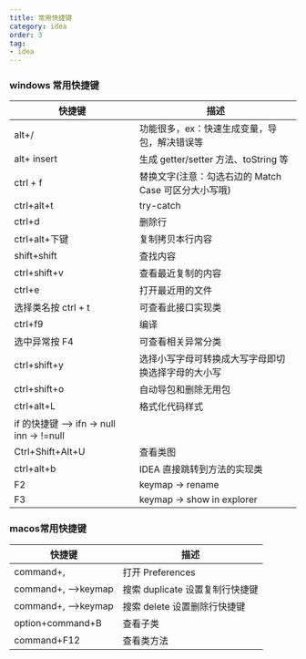 ```yaml
---
title: 常用快捷键
category: idea
order: 3 
tag:
- idea
---
```

 
### windows 常用快捷键
| 快捷键                                  | 描述                                |
| ----------------------------------------- |-----------------------------------|
| alt+/                                     | 功能很多，ex：快速生成变量，导包，解决错误等           |
| alt+ insert                               | 生成 getter/setter 方法、toString 等    |
| ctrl + f                                  | 替换文字(注意：勾选右边的 Match Case 可区分大小写哦) |
| ctrl+alt+t                                | try-catch                         |
| ctrl+d                                    | 删除行                               |
| ctrl+alt+下键                             | 复制拷贝本行内容                          |
| shift+shift                               | 查找内容                              |
| ctrl+shift+v                              | 查看最近复制的内容                         |
| ctrl+e                                    | 打开最近用的文件                          |
| 选择类名按 ctrl + t                       | 可查看此接口实现类                         |
| ctrl+f9                                   | 编译                                |
| 选中异常按 F4                             | 可查看相关异常分类                         |
| ctrl+shift+y                              | 选择小写字母可转换成大写字母即切换选择字母的大小写         |
| ctrl+shift+o                              | 自动导包和删除无用包                        |
| ctrl+alt+L                                | 格式化代码样式                           |
| if 的快捷键 --> ifn -> null inn -> !=null |                                   |
| Ctrl+Shift+Alt+U                          | 查看类图                              |
| ctrl+alt+b                                | IDEA 直接跳转到方法的实现类                  |
| F2                                        | keymap -> rename                  |
| F3                                        | keymap -> show in explorer        |

### macos常用快捷键
| 快捷键           | 描述                    |
| ------------------ |-----------------------|
| command+,          | 打开 Preferences        |
| command+, –>keymap | 搜索 duplicate 设置复制行快捷键 |
| command+, –>keymap | 搜索 delete 设置删除行快捷键    |
| option+command+B   | 查看子类                  |
| command+F12        | 查看类方法                 |